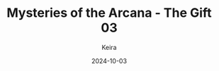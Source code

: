---
title: 'Mysteries of the Arcana - The Gift 03'
alt: 'Mysteries of the Arcana'
date: '2024-10-03'
author: 'Keira'
artist: 'Keira'
---